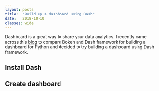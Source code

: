 ```yaml
---
layout: posts
title:  "Build up a dashboard using Dash"
date:   2018-10-10
classes: wide
---
```


Dashboard is a great way to share your data analytics. I recently came across this [blog](https://blog.sicara.com/bokeh-dash-best-dashboard-framework-python-shiny-alternative-c5b576375f7f) to compare Bokeh and Dash framework for building a dashboard for Python and decided to try building a dashboard using Dash framework.

## Install Dash

## Create dashboard
